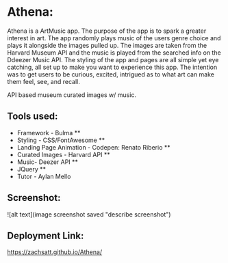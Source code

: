 # Athena:
Athena is a ArtMusic app. The purpose of the app is to spark a greater interest in art. The app randomly plays music of the users genre choice and plays it alongside the images pulled up. The images are taken from the Harvard Museum API and the music is played from the searched info on the Ddeezer Music API. The styling of the app and pages are all simple yet eye catching, all set up to make you want to experience this app. The intention was to get users to be curious, excited, intrigued as to what art can make them feel, see, and recall.

API based museum curated images w/ music.

## Tools used:
 - Framework - Bulma **
 - Styling - CSS/FontAwesome **
 - Landing Page Animation - Codepen: Renato Riberio **
 - Curated Images - Harvard API ** 
 - Music- Deezer API ** 
 - JQuery **
 - Tutor - Aylan Mello

## Screenshot: 
![alt text](image screenshot saved "describe screenshot")

## Deployment Link:
https://zachsatt.github.io/Athena/
